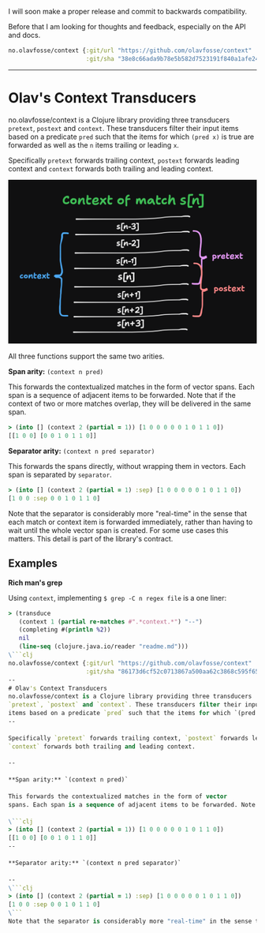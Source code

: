 I will soon make a proper release and commit to backwards compatibility.

Before that I am looking for thoughts and feedback, especially on the API and docs.

```clj
no.olavfosse/context {:git/url "https://github.com/olavfosse/context"
                      :git/sha "38e8c66ada9b78e5b582d7523191f840a1afe24b"}
```
---

# Olav's Context Transducers
no.olavfosse/context is a Clojure library providing three transducers
`pretext`, `postext` and `context`. These transducers filter their input
items based on a predicate `pred` such that the items for which `(pred x)` is true
are forwarded as well as the `n` items trailing or leading `x`.

Specifically `pretext` forwards trailing context, `postext` forwards leading context and
`context` forwards both trailing and leading context.

<img src="./illustration.png"  width="600"/>

All three functions support the same two arities.

**Span arity:** `(context n pred)`

This forwards the contextualized matches in the form of vector
spans. Each span is a sequence of adjacent items to be forwarded. Note that if the context of two or more matches overlap, they will be delivered in the same span.

```clj
> (into [] (context 2 (partial = 1)) [1 0 0 0 0 0 1 0 1 1 0])
[[1 0 0] [0 0 1 0 1 1 0]]
```

**Separator arity:** `(context n pred separator)`

This forwards the spans directly, without wrapping them in vectors. Each span is separated by `separator`.

```clj
> (into [] (context 2 (partial = 1) :sep) [1 0 0 0 0 0 1 0 1 1 0])
[1 0 0 :sep 0 0 1 0 1 1 0]
```
Note that the separator is considerably more "real-time" in the sense that each match or context item is forwarded immediately, rather than having to wait until the whole vector span is created. For some use cases this matters. This detail is part of the library's contract.

## Examples

**Rich man's grep**

Using `context`, implementing `$ grep -C n regex file` is a one liner:

```clj
> (transduce
   (context 1 (partial re-matches #".*context.*") "--")
   (completing #(println %2))
   nil
   (line-seq (clojure.java.io/reader "readme.md")))
\```clj
no.olavfosse/context {:git/url "https://github.com/olavfosse/context"
                      :git/sha "86173d6cf52c0713867a500aa62c3868c595f659"}
--
# Olav's Context Transducers
no.olavfosse/context is a Clojure library providing three transducers
`pretext`, `postext` and `context`. These transducers filter their input
items based on a predicate `pred` such that the items for which `(pred x)` is true
--

Specifically `pretext` forwards trailing context, `postext` forwards leading context and
`context` forwards both trailing and leading context.

--

**Span arity:** `(context n pred)`

This forwards the contextualized matches in the form of vector
spans. Each span is a sequence of adjacent items to be forwarded. Note that if the context of two or more matches overlap, they will be delivered in the same span.

\```clj
> (into [] (context 2 (partial = 1)) [1 0 0 0 0 0 1 0 1 1 0])
[[1 0 0] [0 0 1 0 1 1 0]]
--

**Separator arity:** `(context n pred separator)`

--
\```clj
> (into [] (context 2 (partial = 1) :sep) [1 0 0 0 0 0 1 0 1 1 0])
[1 0 0 :sep 0 0 1 0 1 1 0]
\```
Note that the separator is considerably more "real-time" in the sense that each match or context item is forwarded immediately, rather than having to wait until the whole vector span is created. For some use cases this matters. This detail is part of the library's contract.
```
